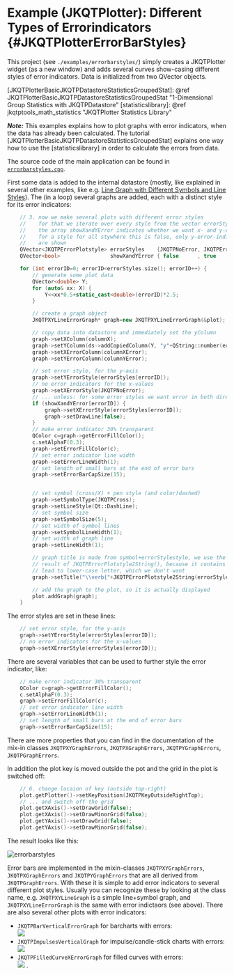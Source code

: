 # Example (JKQTPlotter): Different Types of Errorindicators                                      {#JKQTPlotterErrorBarStyles}


This project (see `./examples/errorbarstyles/`) simply creates a JKQTPlotter widget (as a new window) and adds several curves show-casing different styles of error indicators. Data is initialized from two QVector<double> objects.

[JKQTPlotterBasicJKQTPDatastoreStatisticsGroupedStat]: @ref JKQTPlotterBasicJKQTPDatastoreStatisticsGroupedStat "1-Dimensional Group Statistics with JKQTPDatastore"
[statisticslibrary]: @ref jkqtptools_math_statistics "JKQTPlotter Statistics Library"

***Note:*** This examples explains how to plot graphs with error indicators, when the data has already been calculated. The tutorial [JKQTPlotterBasicJKQTPDatastoreStatisticsGroupedStat] explains one way how to use the [statisticslibrary] in order to calculate the errors from data.

The source code of the main application can be found in  [`errorbarstyles.cpp`](https://github.com/jkriege2/JKQtPlotter/tree/master/examples/errorbarstyles/errorbarstyles.cpp). 

First some data is added to the internal datastore (mostly, like explained in several other examples, like e.g. [Line Graph with Different Symbols and Line Styles](https://github.com/jkriege2/JKQtPlotter/tree/master/examples/symbols_and_styles)). The (in a loop) several graphs are added, each with a distinct style for its error indicators:

```.cpp
    // 3. now we make several plots with different error styles
    //    for that we iterate over every style from the vector errorStyles
    //    the array showXandYError indicates whether we want x- and y-error
    //    for a style for all stywhere this is false, only y-error-indicators
    //    are shown
	QVector<JKQTPErrorPlotstyle> errorStyles    {JKQTPNoError, JKQTPErrorBars, JKQTPErrorSimpleBars, JKQTPErrorLines, JKQTPErrorPolygons, JKQTPErrorBoxes, JKQTPErrorEllipses, JKQTPErrorBarsPolygons, JKQTPErrorBarsLines, JKQTPErrorSimpleBarsLines, JKQTPErrorSimpleBarsPolygons };
    QVector<bool>                showXandYError { false      , true          , true                , false          , false             , true           , true              , false                 , false              , false                    , false                        };

    for (int errorID=0; errorID<errorStyles.size(); errorID++) {
        // generate some plot data
        QVector<double> Y;
        for (auto& xx: X) {
            Y<<xx*0.5+static_cast<double>(errorID)*2.5;
        }

		// create a graph object
        JKQTPXYLineErrorGraph* graph=new JKQTPXYLineErrorGraph(&plot);

        // copy data into datastore and immediately set the yColumn
        graph->setXColumn(columnX);
        graph->setYColumn(ds->addCopiedColumn(Y, "y"+QString::number(errorID)));
        graph->setXErrorColumn(columnXError);
        graph->setYErrorColumn(columnYError);

        // set error style, for the y-axis
        graph->setYErrorStyle(errorStyles[errorID]);
        // no error indicators for the x-values
        graph->setXErrorStyle(JKQTPNoError);
        // ... unless: for some error styles we want error in both directions
        if (showXandYError[errorID]) {
            graph->setXErrorStyle(errorStyles[errorID]);
            graph->setDrawLine(false);
        }
        // make error indicator 30% transparent
        QColor c=graph->getErrorFillColor();
        c.setAlphaF(0.3);
        graph->setErrorFillColor(c);
        // set error indicator line width
        graph->setErrorLineWidth(1);
        // set length of small bars at the end of error bars
        graph->setErrorBarCapSize(15);


        // set symbol (cross/X) + pen style (and color)dashed)
        graph->setSymbolType(JKQTPCross);
        graph->setLineStyle(Qt::DashLine);
        // set symbol size
        graph->setSymbolSize(5);
        // set width of symbol lines
        graph->setSymbolLineWidth(1);
        // set width of graph line
        graph->setLineWidth(1);

        // graph title is made from symbol+errorStylestyle, we use the LaTeX instruction \verb around the
        // result of JKQTPErrorPlotstyle2String(), because it contains underscores that would otherwise
        // lead to lower-case letter, which we don't want
        graph->setTitle("\\verb{"+JKQTPErrorPlotstyle2String(errorStyles[errorID])+"}");

        // add the graph to the plot, so it is actually displayed
        plot.addGraph(graph);
    }
```

The error styles are set in these lines:
```.cpp
	// set error style, for the y-axis
	graph->setYErrorStyle(errorStyles[errorID]);
	// no error indicators for the x-values
	graph->setXErrorStyle(errorStyles[errorID]);
```

There are several variables that can be used to further style the error indicator, like:
```.cpp
	// make error indicator 30% transparent
	QColor c=graph->getErrorFillColor();
	c.setAlphaF(0.3);
	graph->setErrorFillColor(c);
	// set error indicator line width
	graph->setErrorLineWidth(1);
	// set length of small bars at the end of error bars
	graph->setErrorBarCapSize(15);
```

There are more properties that you can find in the documentation of the mix-in classes `JKQTPXYGraphErrors`, `JKQTPXGraphErrors`, `JKQTPYGraphErrors`, `JKQTPGraphErrors`.

In addition the plot key is moved outside the pot and the grid in the plot is switched off:
```.cpp
    // 6. change locaion of key (outside top-right)
    plot.getPlotter()->setKeyPosition(JKQTPKeyOutsideRightTop);
    // ... and switch off the grid
    plot.getXAxis()->setDrawGrid(false);
    plot.getXAxis()->setDrawMinorGrid(false);
    plot.getYAxis()->setDrawGrid(false);
    plot.getYAxis()->setDrawMinorGrid(false);
```

The result looks like this:

![errorbarstyles](https://raw.githubusercontent.com/jkriege2/JKQtPlotter/master/screenshots/errorbarstyles.png)

Error bars are implemented in the mixin-classes `JKQTPXYGraphErrors`, `JKQTPXGraphErrors` and `JKQTPYGraphErrors` that are all derived from `JKQTPGraphErrors`. With these it is simple to add error indicators to several different plot styles. Usually you can recognize these by looking at the class name, e.g. `JKQTPXYLineGraph` is a simple line+symbol graph, and `JKQTPXYLineErrorGraph` is the same with error indictaors (see above). There are also several other plots with error indicators:
  - `JKQTPBarVerticalErrorGraph` for barcharts with errors:<br>![](https://raw.githubusercontent.com/jkriege2/JKQtPlotter/master/screenshots/errorbarstyles_barcharts.png)
  - `JKQTPImpulsesVerticalGraph` for impulse/candle-stick charts with errors:<br>![](https://raw.githubusercontent.com/jkriege2/JKQtPlotter/master/screenshots/errorbarstyles_impulses.png)
  - `JKQTPFilledCurveXErrorGraph` for filled curves with errors:<br>![](https://raw.githubusercontent.com/jkriege2/JKQtPlotter/master/screenshots/errorbarstyles_filledcurves.png)
.


